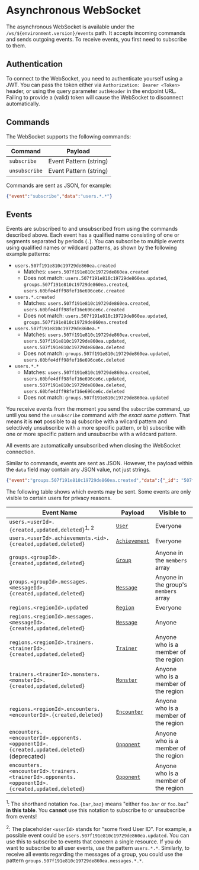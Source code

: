 # Asynchronous WebSocket

The asynchronous WebSocket is available under the `/ws/${environment.version}/events` path.
It accepts incoming commands and sends outgoing events.
To receive events, you first need to subscribe to them.

## Authentication

To connect to the WebSocket, you need to authenticate yourself using a JWT.
You can pass the token either via `Authorization: Bearer <Token>` header,
or using the query parameter `authHeader` in the endpoint URL.
Failing to provide a (valid) token will cause the WebSocket to disconnect automatically.

## Commands

The WebSocket supports the following commands:

| Command       | Payload                |
|---------------|------------------------|
| `subscribe`   | Event Pattern (string) |
| `unsubscribe` | Event Pattern (string) |

Commands are sent as JSON, for example:

```json
{"event":"subscribe","data":"users.*.*"}
```

## Events

Events are subscribed to and unsubscribed from using the commands described above.
Each event has a qualified name consisting of one or segments separated by periods (`.`).
You can subscribe to multiple events using qualified names or wildcard patterns, as shown by the following example patterns:

* `users.507f191e810c19729de860ea.created`
  * Matches: `users.507f191e810c19729de860ea.created`
  * Does not match: `users.507f191e810c19729de860ea.updated`, `groups.507f191e810c19729de860ea.created`, `users.60bfe4dff98fef16e696ce6c.created`
* `users.*.created`
  * Matches: `users.507f191e810c19729de860ea.created`, `users.60bfe4dff98fef16e696ce6c.created`
  * Does not match: `users.507f191e810c19729de860ea.updated`, `groups.507f191e810c19729de860ea.created`
* `users.507f191e810c19729de860ea.*`
  * Matches: `users.507f191e810c19729de860ea.created`, `users.507f191e810c19729de860ea.updated`, `users.507f191e810c19729de860ea.deleted`
  * Does not match: `groups.507f191e810c19729de860ea.updated`, `users.60bfe4dff98fef16e696ce6c.deleted`
* `users.*.*`
  * Matches: `users.507f191e810c19729de860ea.created`, `users.60bfe4dff98fef16e696ce6c.updated`, `users.507f191e810c19729de860ea.deleted`, `users.60bfe4dff98fef16e696ce6c.deleted`
  * Does not match: `groups.507f191e810c19729de860ea.updated`

You receive events from the moment you send the `subscribe` command, up until you send the `unsubscribe` command *with the exact same pattern*.
That means it is **not** possible to
a) subscribe with a wilcard pattern and selectively unsubscribe with a more specific pattern, or
b) subscribe with one or more specific pattern and unsubscribe with a wildcard pattern.

All events are automatically unsubscribed when closing the WebSocket connection.

Similar to commands, events are sent as JSON.
However, the payload within the `data` field may contain any JSON value, not just strings.

```json
{"event":"groups.507f191e810c19729de860ea.created","data":{"_id": "507f191e810c19729de860ea", "...": "..."}}
```

The following table shows which events may be sent.
Some events are only visible to certain users for privacy reasons.

| Event Name                                                                                       | Payload                             | Visible to                            |
|--------------------------------------------------------------------------------------------------|-------------------------------------|---------------------------------------|
| `users.<userId>.{created,updated,deleted}`<sup>1, 2</sup>                                        | [`User`](#model-User)               | Everyone                              |
| `users.<userId>.achievements.<id>.{created,updated,deleted}`                                     | [`Achievement`](#model-Achievement) | Everyone                              |
| `groups.<groupId>.{created,updated,deleted}`                                                     | [`Group`](#model-Group)             | Anyone in the `members` array         |
| `groups.<groupId>.messages.<messageId>.{created,updated,deleted}`                                | [`Message`](#model-Message)         | Anyone in the group's `members` array |
| `regions.<regionId>.updated`                                                                     | [`Region`](#model-Region)           | Everyone                              |
| `regions.<regionId>.messages.<messageId>.{created,updated,deleted}`                              | [`Message`](#model-Message)         | Anyone                                |
| `regions.<regionId>.trainers.<trainerId>.{created,updated,deleted}`                              | [`Trainer`](#model-Trainer)         | Anyone who is a member of the region  |
| `trainers.<trainerId>.monsters.<monsterId>.{created,updated,deleted}`                            | [`Monster`](#model-Monster)         | Anyone who is a member of the region  |
| `regions.<regionId>.encounters.<encounterId>.{created,deleted}`                                  | [`Encounter`](#model-Encounter)     | Anyone who is a member of the region  |
| `encounters.<encounterId>.opponents.<opponentId>.{created,updated,deleted}` (deprecated)         | [`Opponent`](#model-Opponent)       | Anyone who is a member of the region  |
| `encounters.<encounterId>.trainers.<trainerId>.opponents.<opponentId>.{created,updated,deleted}` | [`Opponent`](#model-Opponent)       | Anyone who is a member of the region  |

<sup>1</sup>: The shorthand notation `foo.{bar,baz}` means "either `foo.bar` or `foo.baz`" **in this table**. You **cannot** use this notation to subscribe to or unsubscribe from events!

<sup>2</sup>:
The placeholder `<userId>` stands for "some fixed User ID". For example, a possible event could be `users.507f191e810c19729de860ea.updated`.
You can use this to subscribe to events that concern a single resource. If you do want to subscribe to all user events, use the pattern `users.*.*`.
Similarly, to receive all events regarding the messages of a group, you could use the pattern `groups.507f191e810c19729de860ea.messages.*.*`.
